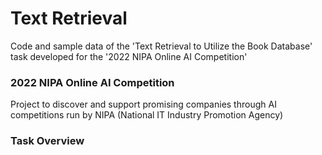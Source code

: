 # Text Retrieval
Code and sample data of the 'Text Retrieval to Utilize the Book Database' task developed for the '2022 NIPA Online AI Competition'

### 2022 NIPA Online AI Competition
Project to discover and support promising companies through AI competitions run by NIPA (National IT Industry Promotion Agency)

### Task Overview

